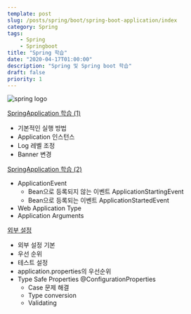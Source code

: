 ```yaml
---
template: post
slug: /posts/spring/boot/spring-boot-application/index
category: Spring
tags: 
    - Spring
    - Springboot
title: "Spring 학습"
date: "2020-04-17T01:00:00"
description: "Spring 및 Spring boot 학습"
draft: false
priority: 1
---
```


![spring logo](https://spring.io/images/spring-logo-9146a4d3298760c2e7e49595184e1975.svg)

[SpringApplication 학습 (1)](/posts/spring/boot/spring-boot-application/1)
- 기본적인 실행 방법
- Application 인스턴스
- Log 레벨 조정
- Banner 변경

[SpringApplication 학습 (2)](/posts/spring/boot/spring-boot-application/2)
- ApplicationEvent
  - Bean으로 등록되지 않는 이벤트 ApplicationStartingEvent
  - Bean으로 등록되는 이벤트 ApplicationStartedEvent
- Web Application Type
- Application Arguments

[외부 설정](/posts/spring/boot/external_configuration)
- 외부 설정 기본
- 우선 순위
- 테스트 설정
- application.properties의 우선순위
- Type Safe Properties @ConfigurationProperties
  - Case 문제 해결
  - Type conversion
  - Validating

<script src="https://ads-partners.coupang.com/g.js"></script>
<script>
	new PartnersCoupang.G({"id":400629,"template":"carousel","trackingCode":"AF8809335","width":"680","height":"140"});
</script>